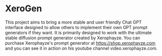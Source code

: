 # XeroGen
This project aims to bring a more stable and user friendly Chat GPT interface designed to allow others to implement their own GPT prompt generators if they want. It is primarily designed to work with the ultimate stable diffusion prompt generator created by Xerophayze.  You can purchase Xerophayze's prompt generator at https://shop.xerophayze.com and you can see it in action on his youtube channel video.xerophayze.com.
